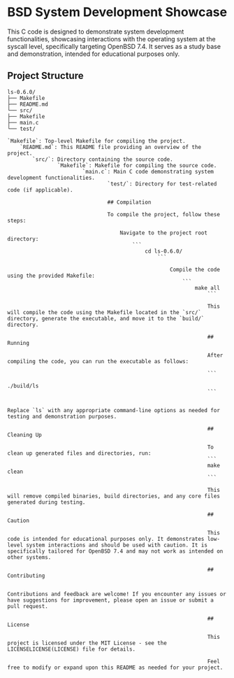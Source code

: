 # BSD System Development Showcase

This C code is designed to demonstrate system development functionalities, showcasing interactions with the operating system at the syscall level, specifically targeting OpenBSD 7.4. It serves as a study base and demonstration, intended for educational purposes only.

## Project Structure

```
ls-0.6.0/
├── Makefile
├── README.md
└── src/
├── Makefile
├── main.c
└── test/
```

    `Makefile`: Top-level Makefile for compiling the project.
	    `README.md`: This README file providing an overview of the project.
		    `src/`: Directory containing the source code.
			        `Makefile`: Makefile for compiling the source code.
					        `main.c`: Main C code demonstrating system development functionalities.
							        `test/`: Directory for test-related code (if applicable).

									## Compilation

									To compile the project, follow these steps:

									    Navigate to the project root directory:
										    ```
											    cd ls-0.6.0/
												    ```

													    Compile the code using the provided Makefile:
														    ```
															    make all
																    ```

																	This will compile the code using the Makefile located in the `src/` directory, generate the executable, and move it to the `build/` directory.

																	## Running

																	After compiling the code, you can run the executable as follows:

																	```
																	./build/ls
																	```

																	Replace `ls` with any appropriate command-line options as needed for testing and demonstration purposes.

																	## Cleaning Up

																	To clean up generated files and directories, run:
																	```
																	make clean
																	```

																	This will remove compiled binaries, build directories, and any core files generated during testing.

																	## Caution

																	This code is intended for educational purposes only. It demonstrates low-level system interactions and should be used with caution. It is specifically tailored for OpenBSD 7.4 and may not work as intended on other systems.

																	## Contributing

																	Contributions and feedback are welcome! If you encounter any issues or have suggestions for improvement, please open an issue or submit a pull request.

																	## License

																	This project is licensed under the MIT License - see the LICENSELICENSE(LICENSE) file for details.

																	Feel free to modify or expand upon this README as needed for your project.
